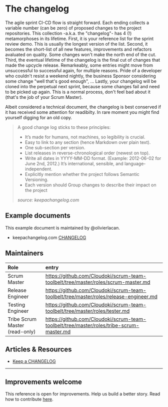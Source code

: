 # The changelog

The agile sprint CI-CD flow is straight forward. Each ending collects a variable number (can be zero) of proposed changes to the project repositories.  This collection -a.k.a. the "changelog"- has 4 (!) metamorphoses in its lifetime.
First, it is your reference list for the sprint review demo. This is usually the longest version of the list.
Second, it becomes the short-list of all new features, improvements and refactors avaluated on quality. Some changes won't make the north end of the cut.
Third, the eventual lifetime of the changelog is the final cut of changes that made the upcycle release. Remarkeably, some entries might move from unsuccessful to successful again, for multiple reasons. Pride of a developer who couldn't resist a weekend nightly, the business Sponsor considering some change "well that's good enough", ...
Lastly, your changelog will be cloned into the perpetual next sprint, because some changes fail and need to be picked up again. This is a normal process, don't feel bad about it (that's the job of your Scrum Master).

Albeit considered a technical document, the changelog is best conserved if it has received some attention for readibilty. In rare moment you might find yourself digging for an old copy.

> A good change log sticks to these principles:
> * It’s made for humans, not machines, so legibility is crucial.
> * Easy to link to any section (hence Markdown over plain text).
> * One sub-section per version.
> * List releases in reverse-chronological order (newest on top).
> * Write all dates in YYYY-MM-DD format. (Example: 2012-06-02 for June 2nd, 2012.) It’s international, sensible, and language-independent.
> * Explicitly mention whether the project follows Semantic Versioning.
> * Each version should Group changes to describe their impact on the project
>
> _source: keepachangelog.com_

## Example documents

This example document is maintained by @olivierlacan.
* keepachangelog.com [CHANGELOG](https://github.com/olivierlacan/keep-a-changelog/blob/master/CHANGELOG.md)

## Maintainers

Role | entry
:---|:---
Scrum Master | https://github.com/Cloudoki/scrum-team-toolbelt/tree/master/roles/scrum-master.md
Release Engineer | https://github.com/Cloudoki/scrum-team-toolbelt/tree/master/roles/release-engineer.md
Testing Engineer | https://github.com/Cloudoki/scrum-team-toolbelt/tree/master/roles/tester.md
Tribe Scrum Master (read-only) | https://github.com/Cloudoki/scrum-team-toolbelt/tree/master/roles/tribe-scrum-master.md

## Articles & Resources

* [Keep a CHANGELOG](https://keepachangelog.com/en/0.3.0/)

---
## Improvements welcome

This reference is open for improvements. Help us build a better story.
Read how to contribute [here](/CONTRIBUTING.md).
